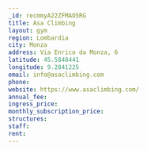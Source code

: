 ```yaml
---
_id: recmmyA22ZFMAO5RG
title: Asa Climbing
layout: gym
region: Lombardia
city: Monza
address: Via Enrico da Monza, 6
latitude: 45.5848441
longitude: 9.2841225
email: info@asaclimbing.com
phone: 
website: https://www.asaclimbing.com/
annual_fee: 
ingress_price: 
monthly_subscription_price: 
structures: 
staff: 
rent: 
---
```



